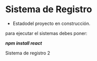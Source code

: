 <h1> Sistema de Registro </h1>

- Estadodel proyecto en construcción.

para ejecutar el sistemas debes poner:

***npm install react***


Sistema de registro 2

